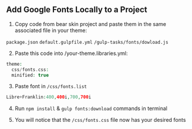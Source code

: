 ## Add Google Fonts Locally to a Project

1. Copy code from bear skin project and paste them in the same associated file in your theme:

`package.json`
`default.gulpfile.yml`
`/gulp-tasks/fonts/dowload.js`

2. Paste this code into /your-theme.libraries.yml:

```php
theme:
  css/fonts.css:
  minified: true
```

3.  Paste font in `/css/fonts.list`

```php
Libre+Franklin:400,400i,700,700i
```

4. Run `npm install` & `gulp fonts:download` commands in terminal

5. You will notice that the `/css/fonts.css` file now has your desired fonts